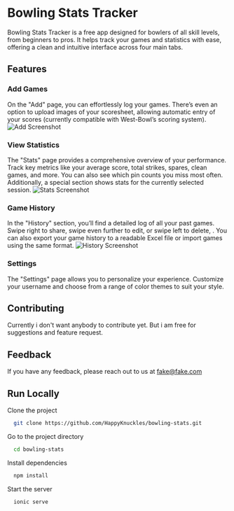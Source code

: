 # Bowling Stats Tracker
Bowling Stats Tracker is a free app designed for bowlers of all skill levels, from beginners to pros. It helps track your games and statistics with ease, offering a clean and intuitive interface across four main tabs.

## Features

### Add Games
On the "Add" page, you can effortlessly log your games. There’s even an option to upload images of your scoresheet, allowing automatic entry of your scores (currently compatible with West-Bowl’s scoring system).
![Add Screenshot](src/assets/screenshots/start.png)


### View Statistics
The "Stats" page provides a comprehensive overview of your performance. Track key metrics like your average score, total strikes, spares, clean games, and more. You can also see which pin counts you miss most often. Additionally, a special section shows stats for the currently selected session.
![Stats Screenshot](src/assets/screenshots/stats.png)


### Game History
In the "History" section, you’ll find a detailed log of all your past games. Swipe right to share, swipe even further to edit, or swipe left to delete, . You can also export your game history to a readable Excel file or import games using the same format.
![History Screenshot](src/assets/screenshots/history.png)


### Settings
The "Settings" page allows you to personalize your experience. Customize your username and choose from a range of color themes to suit your style.


## Contributing

Currently i don't want anybody to contribute  yet. But i am free for suggestions and feature request. 


## Feedback

If you have any feedback, please reach out to us at fake@fake.com


## Run Locally

Clone the project

```bash
  git clone https://github.com/HappyKnuckles/bowling-stats.git
```

Go to the project directory

```bash
  cd bowling-stats
```

Install dependencies

```bash
  npm install
```

Start the server

```bash
  ionic serve
```

